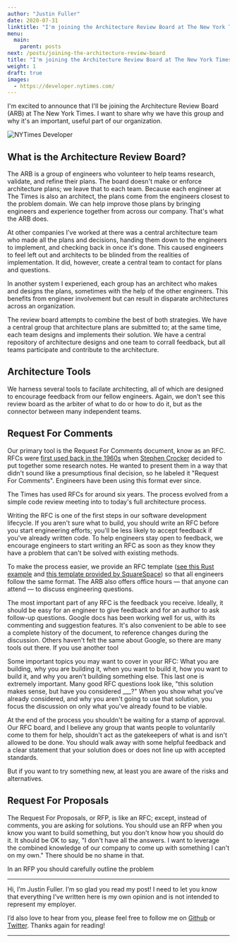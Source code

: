 ```yaml
---
author: "Justin Fuller"
date: 2020-07-31
linktitle: "I'm joining the Architecture Review Board at The New York Times."
menu:
  main:
    parent: posts
next: /posts/joining-the-architecture-review-board
title: "I'm joining the Architecture Review Board at The New York Times."
weight: 1
draft: true
images:
  - https://developer.nytimes.com/
---
```


I'm excited to announce that I'll be joining the Architecture Review Board (ARB) at The New York Times. I want to share why we have this group and why it's an important, useful part of our organization.

<!--more-->

![NYTimes Developer](https://developer.nytimes.com/)

## What is the Architecture Review Board?

The ARB is a group of engineers who volunteer to help teams research, validate, and refine their plans. The board doesn't make or enforce architecture plans; we leave that to each team. Because each engineer at The Times is also an architect, the plans come from the engineers closest to the problem domain. We can help improve those plans by bringing engineers and experience together from across our company. That's what the ARB does.

At other companies I've worked at there was a central architecture team who made all the plans and decisions, handing them down to the engineers to implement, and checking back in once it's done. This caused engineers to feel left out and architects to be blinded from the realities of implementation. It did, however, create a central team to contact for plans and questions.

In another system I experiened, each group has an architect who makes and designs the plans, sometimes with the help of the other engineers. This benefits from engineer involvement but can result in disparate architectures across an organization.

The review board attempts to combine the best of both strategies. We have a central group that architecture plans are submitted to; at the same time, each team designs and implements their solution. We have a central repository of architecture designs and one team to corrall feedback, but all teams participate and contribute to the architecture.

## Architecture Tools

We harness several tools to facilate architecting, all of which are designed to encourage feedback from our fellow engineers. Again, we don't see this review board as the arbiter of what to do or how to do it, but as the connector between many independent teams. 

## Request For Comments

Our primary tool is the Request For Comments document, know as an RFC. RFCs were [first used back in the 1960s](https://www.nytimes.com/2009/04/07/opinion/07crocker.html) when [Stephen Crocker](https://en.wikipedia.org/wiki/Steve_Crocker) decided to put together some research notes. He wanted to present them in a way that didn't sound like a presumptious final decision, so he labeled it "Request For Comments". Engineers have been using this format ever since.

The Times has used RFCs for around six years. The process evolved from a simple code review meeting into to today's full architecture process.

Writing the RFC is one of the first steps in our software development lifecycle. If you aren't sure what to build, you should write an RFC before you start engineering efforts; you'll be less likely to accept feedback if you've already written code. To help engineers stay open to feedback, we encourage engineers to start writing an RFC as soon as they know they have a problem that can't be solved with existing methods.

To make the process easier, we provide an RFC template ([see this Rust example](https://github.com/rust-lang/rfcs/blob/master/0000-template.md) and [this template provided by SquareSpace](https://static1.squarespace.com/static/56ab961ecbced617ccd2461e/t/5d792e5a4dac4074658ce64b/1568222810968/Squarespace+RFC+Template.pdf)) so that all engineers follow the same format. The ARB also offers office hours — that anyone can attend — to discuss engineering questions.

The most important part of any RFC is the feedback you receive. Ideally, it should be easy for an engineer to give feedback and for an author to ask follow-up questions. Google docs has been working well for us, with its commenting and suggestion features. It's also convenient to be able to see a complete history of the document, to reference changes during the discussion. Others haven't felt the same about Google, so there are many tools out there. If you use another tool

Some important topics you may want to cover in your RFC: What you are building, why you are building it, when you want to build it, how you want to build it, and why you aren't building something else. This last one is extremely important. Many good RFC questions look like, "this solution makes sense, but have you considered ___?" When you show what you've already considered, and why you aren't going to use that solution, you focus the discussion on only what you've already found to be viable.

At the end of the process you shouldn't be waiting for a stamp of approval. Our RFC board, and I believe any group that wants people to voluntarily come to them for help, shouldn't act as the gatekeepers of what is and isn't allowed to be done. You should walk away with some helpful feedback and a clear statement that your solution does or does not line up with accepted standards.

But if you want to try something new, at least you are aware of the risks and alternatives.

## Request For Proposals

The Request For Proposals, or RFP, is like an RFC; except, instead of comments, you are asking for solutions. You should use an RFP when you know you want to build something, but you don't know how you should do it. It should be OK to say, "I don't have all the answers. I want to leverage the combined knowledge of our company to come up with something I can't on my own." There should be no shame in that.

In an RFP you should carefully outline the problem 

---

Hi, I’m Justin Fuller. I’m so glad you read my post! I need to let you know that everything I’ve written here is my own opinion and is not intended to represent my employer.

I’d also love to hear from you, please feel free to follow me on [Github](https://github.com/justindfuller) 
or [Twitter](https://twitter.com/justin_d_fuller). Thanks again for reading!

---

